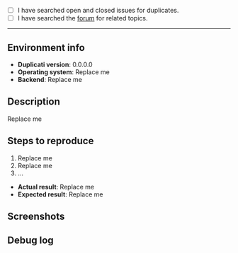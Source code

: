 <!-- Thank you for taking the time to submit an issue using this template. By following the instructions and filling out the sections below, you will help the developers get the necessary information to fix your issue. You may remove sections that aren't relevant to your particular case. You can also preview your report before submitting it. -->
<!-- Please note that the issues are a tool for Duplicati developers. If you post here, you are supposed to want to help the project by providing timely information on your problem so it can be fixed. If this is not the case, please use the forum instead -->


<!-- Please search to see if an issue has already been created for your report. -->
<!-- Replace the empty checkbox [ ] below with a checked one [x] if you already searched for duplicate bugs. -->
- [ ] I have searched open and closed issues for duplicates.
- [ ] I have searched the [forum](https://forum.duplicati.com) for related topics.

----------------------------------------

## Environment info
<!-- Please include some relevant information about your environment. -->
<!-- For "Backend", please indicate the backup destination (e.g. Amazon S3, OneDrive, FTP, WebDAV, local). -->
- **Duplicati version**: 0.0.0.0
- **Operating system**: Replace me
- **Backend**: Replace me

## Description
<!-- Describe the issue that you are experiencing below. -->
Replace me

## Steps to reproduce
<!-- List the steps to reproduce the bug if possible. -->
1. Replace me
2. Replace me
3. ...

<!-- For "Actual result", describe what happens after you run the steps above (i.e. buggy behavior). -->
<!-- For "Expected result", describe what should happen after you run the steps above (i.e. corrected behavior). -->
- **Actual result**:
Replace me
- **Expected result**:
Replace me

## Screenshots
<!-- Make it easier to get your point across with screenshots. -->
<!-- You can drag & drop or paste your images below. -->

## Debug log
<!-- Posting a debug log helps the developers find and fix your particular issue more easily. -->
<!-- Please wrap your code in code blocks with triple back-ticks to increase readability. -->
